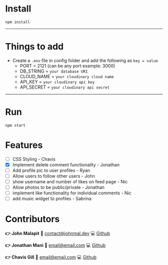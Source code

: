 # Install

`npm install`

---

# Things to add

- Create a `.env` file in config folder and add the following as `key = value`
  - PORT = 2121 (can be any port example: 3000)
  - DB_STRING = `your database URI`
  - CLOUD_NAME = `your cloudinary cloud name`
  - API_KEY = `your cloudinary api key`
  - API_SECRET = `your cloudinary api secret`

---

# Run

`npm start`

# Features
- [ ] CSS Styling - Chavis
- [X] Implement delete comment functionality - Jonathan
- [ ] Add profile pic to user profiles - Ryan
- [ ] Allow users to follow other users - John
- [ ] show username and number of likes on feed page - Nic
- [ ] Allow photos to be public/private - Jonathan
- [ ] implement like functionality for individual comments - Nic
- [ ] add music widget to profiles - Sabrina

# Contributors

**:point_right: John Malapit**
:e-mail: [contact@johnmal.dev](mailto:contact@johnmal.dev)
:computer: [Github](https://github.com/johnmal-dev/)

**:point_right: Jonathan Mani**
:e-mail: [email@email.com](mailto:social.chapters@simplelogin.com)
:computer: [Github](https://github.com/jonathanmani/)

**:point_right: Chavis Gill**
:e-mail: [email@email.com](mailto:chavistgill@gmail.com)
:computer: [Github](https://github.com/chavgill/)
